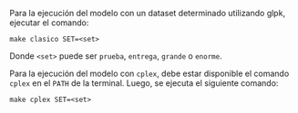 Para la ejecución del modelo con un dataset determinado utilizando glpk, ejecutar el comando:

```
make clasico SET=<set>
```
Donde `<set>` puede ser `prueba`, `entrega`, `grande` o `enorme`.

Para la ejecución del modelo con `cplex`, debe estar disponible el comando `cplex` en el `PATH` de la terminal. Luego, se ejecuta el siguiente comando:

```
make cplex SET=<set>
```
